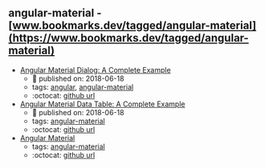 angular-material - [www.bookmarks.dev/tagged/angular-material](https://www.bookmarks.dev/tagged/angular-material)
---
* [Angular Material Dialog: A Complete Example](https://blog.angular-university.io/angular-material-dialog/)
    * :calendar: published on: 2018-06-18
    * tags: [angular](../tagged/angular.md), [angular-material](../tagged/angular-material.md)
    * :octocat: [github url](https://github.com/angular-university/angular-material-course)
* [Angular Material Data Table: A Complete Example](https://blog.angular-university.io/angular-material-data-table/)
    * :calendar: published on: 2018-06-18
    * tags: [angular-material](../tagged/angular-material.md)
    * :octocat: [github url](https://github.com/angular-university/angular-material-course/tree/2-data-table-finished)
* [Angular Material](https://material.angular.io/)
    * tags: [angular-material](../tagged/angular-material.md)
    * :octocat: [github url](https://github.com/angular/material2)
